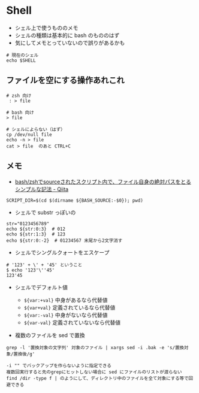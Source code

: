 # Shell

* シェル上で使うもののメモ
* シェルの種類は基本的に bash のもののはず
* 気にしてメモとっていないので誤りがあるかも

```
# 現在のシェル
echo $SHELL
```

## ファイルを空にする操作あれこれ

```
# zsh 向け
 : > file

# bash 向け
> file

# シェルによらない（はず）
cp /dev/null file
echo -n > file
cat > file  のあと CTRL+C
```

## メモ

* [bash/zshでsourceされたスクリプト内で、ファイル自身の絶対パスをとるシンプルな記法 - Qiita](https://qiita.com/yudoufu/items/48cb6fb71e5b498b2532)

```
SCRIPT_DIR=$(cd $(dirname ${BASH_SOURCE:-$0}); pwd)
```

* シェルで substr っぽいの

```
str="0123456789"
echo ${str:0:3}  # 012
echo ${str:1:3}  # 123
echo ${str:0:-2}  # 01234567 末尾から2文字消す
```

* シェルでシングルクォートをエスケープ

```
# '123' + \' + '45' ということ
$ echo '123'\''45'
123'45
```

* シェルでデフォルト値

  * <code>${var:+val}</code> 中身があるなら代替値
  * <code>${var+val}</code> 定義されているなら代替値
  * <code>${var:-val}</code> 中身がないなら代替値
  * <code>${var-val}</code> 定義されていないなら代替値


* 複数のファイルを sed で置換

```
grep -l '置換対象の文字列' 対象のファイル | xargs sed -i .bak -e 's/置換対象/置換後/g'

-i "" でバックアップを作らないように指定できる
複数回実行すると先のgrepにヒットしない場合に sed にファイルのリストが渡らない
find /dir -type f | のようにして、ディレクトリ中のファイルを全て対象にする等で回避できる
```



